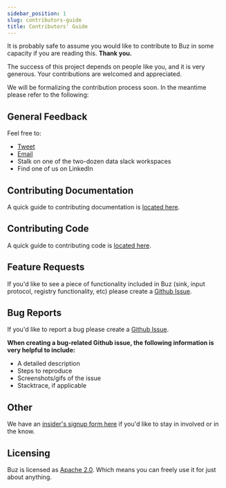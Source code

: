 ```yaml
---
sidebar_position: 1
slug: contributors-guide
title: Contributors' Guide
---
```



It is probably safe to assume you would like to contribute to Buz in some capacity if you are reading this. **Thank you.** 

The success of this project depends on people like you, and it is very generous. Your contributions are welcomed and appreciated.

We will be formalizing the contribution process soon. In the meantime please refer to the following:

## General Feedback

Feel free to:
- [Tweet](https://twitter.com/aerialfly)
- [Email](mailto:jake@silverton.io)
- Stalk on one of the two-dozen data slack workspaces
- Find one of us on LinkedIn

## Contributing Documentation

A quick guide to contributing documentation is [located here](contributing-documentation-to-buz).


## Contributing Code

A quick guide to contributing code is [located here](contributing-code-to-buz).


## Feature Requests

If you'd like to see a piece of functionality included in Buz (sink, input protocol, registry functionality, etc) please create a [Github Issue](https://github.com/silverton-io/buz/issues).


## Bug Reports

If you'd like to report a bug please create a [Github Issue](https://github.com/silverton-io/buz/issues).

**When creating a bug-related Github issue, the following information is very helpful to include:**

* A detailed description
* Steps to reproduce
* Screenshots/gifs of the issue
* Stacktrace, if applicable


## Other

We have an [insider's signup form here](/insiders-only) if you'd like to stay in involved or in the know.


## Licensing

Buz is licensed as [Apache 2.0](https://github.com/silverton-io/buz/blob/main/LICENSE). Which means you can freely use it for just about anything.

